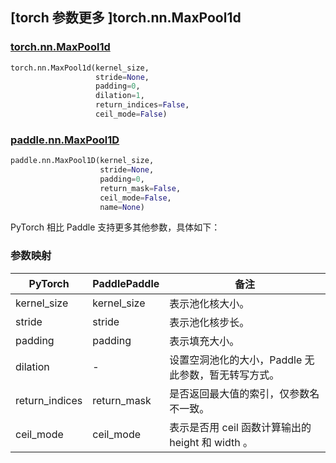 ## [torch 参数更多 ]torch.nn.MaxPool1d
### [torch.nn.MaxPool1d](https://pytorch.org/docs/stable/generated/torch.nn.MaxPool1d.html?highlight=maxpool1d#torch.nn.MaxPool1d)

```python
torch.nn.MaxPool1d(kernel_size,
                   stride=None,
                   padding=0,
                   dilation=1,
                   return_indices=False,
                   ceil_mode=False)
```

### [paddle.nn.MaxPool1D](https://www.paddlepaddle.org.cn/documentation/docs/zh/develop/api/paddle/nn/MaxPool1D_cn.html#maxpool1d)

```python
paddle.nn.MaxPool1D(kernel_size,
                    stride=None,
                    padding=0,
                    return_mask=False,
                    ceil_mode=False,
                    name=None)
```

PyTorch 相比 Paddle 支持更多其他参数，具体如下：
### 参数映射

| PyTorch       | PaddlePaddle | 备注                                                   |
| ------------- | ------------ | ------------------------------------------------------ |
| kernel_size          | kernel_size            | 表示池化核大小。                           |
| stride          | stride            | 表示池化核步长。                           |
| padding          | padding            | 表示填充大小。                           |
| dilation      | -            | 设置空洞池化的大小，Paddle 无此参数，暂无转写方式。               |
| return_indices | return_mask  | 是否返回最大值的索引，仅参数名不一致。                                  |
| ceil_mode | ceil_mode  | 表示是否用 ceil 函数计算输出的 height 和 width 。                                  |
